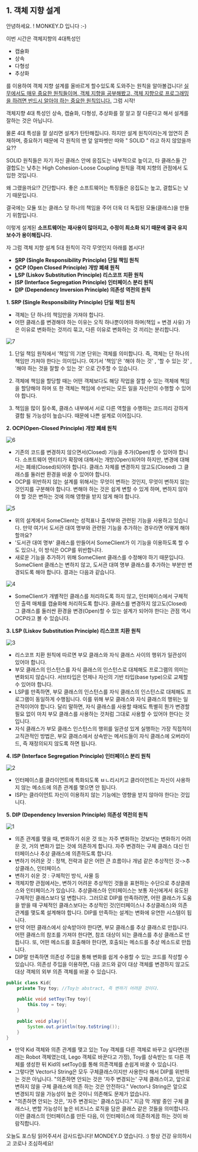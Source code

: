 ## 1. 객체 지향 설계

안녕하세요. ! MONKEY.D 입니다 :-) 

이번 시간은 객체지향의 4대특성인 

- 캡슐화
- 상속
- 다형성
- 추상화

를 이용하여 객체 지향 설계를 올바르게 할수있도록 도와주는 원칙을 알아볼겁니다! <u>실무에서도 매우 중요한 원칙들이며, 객체 지향을 공부해봤고, 객체 지향으로 프로그래밍을 하려면 반드시 알아야 하는 중요한 원칙입니다.</u>  그럼 시작! 



객체지향 4대 특성인 상속, 캡슐화, 다형성, 추상화를 잘 알고 잘 다룬다고 해서 설계를 잘하는 것은 아닙니다. 

물론 4대 특성을 잘 살리면 설계가 탄탄해집니다. 하지만 설계 원칙이라는게 엄연히 존재하며, 중요하기 때문에 각 원칙의 맨 앞 알파벳만 따와 " SOLID " 라고 하지 않았을까요??



SOLID 원칙들은 자기 자신 클래스 안에 응집도는 내부적으로 높이고, 타 클래스들 간 결합도는 낮추는 High Cohesion-Loose Coupling 원칙을 객체 지향의 관점에서 도입한 것입니다.

왜 그랬을까요!? 간단합니다. 좋은 소프트웨어는 특징들은 응집도는 높고, 결합도는 낮기 때문입니다.

결국에는 모듈 또는 클래스 당 하나의 책임을 주어 더욱 더 독립된 모듈(클래스)을 만들기 위함입니다.

이렇게 설계된 **소프트웨어는 재사용이 많아지고, 수정이 최소화 되기 때문에 결국 유지 보수가 용이해집니다.** 



자 그럼 객체 지향 설계 5대 원칙이 각각 무엇인지 아래를 봅시다!

- **<u>S</u>RP (Single Responsibility Principle) 단일 책임 원칙**
- **<u>O</u>CP (Open Closed Principle) 개방 폐쇄 원칙**
- **<u>L</u>SP (Liskov Substitution Principle) 리스코프 치환 원칙**
- **<u>I</u>SP (Interface Segregation Principle) 인터페이스 분리 원칙**
- **<u>D</u>IP (Dependency Inversion Principle) 의존성 역전의 원칙**



**1. SRP (Single Responsibility Principle) 단일 책임 원칙**

- 객체는 단 하나의 책임만을 가져야 합니다.
- 어떤 클래스를 변경해야 하는 이유는 오직 하나뿐이어야 하며(책임 = 변경 사유) 가은 이유로 변화하는 것끼리 묶고, 다른 이유로 변화하는 것 끼리는 분리합니다.

![7](https://user-images.githubusercontent.com/74045426/103232196-27a81a80-497d-11eb-8e0d-60277ff7cda4.JPG)

1. 단일 책임 원칙에서 '책임'의 기본 단위는 객체를 의미합니다. 즉, 객체는 단 하나의 책임만 가져야 한다는 의미입니다. 여기서 '책임'은 '해야 하는 것' , '할 수 있는 것' , '해야 하는 것을 잘할 수 있는 것' 으로 간주할 수 있습니다.

2. 객체에 책임을 할당할 때는 어떤 객체보다도 해당 작업을 잘할 수 있는 객체에 책임을 할당해야 하며 또 한 객체는 책임에 수반되는 모든 일을 자신만이 수행할 수 있어야 합니다.
3. 책임을 많이 질수록, 클래스 내부에서 서로 다른 역할을 수행하는 코드끼리 강하게 결합 될 가능성이 높습니다. 때문에 나쁜 설계로 이어집니다.



**2. OCP(Open-Closed Principle) 개방 폐쇄 원칙**

![6](https://user-images.githubusercontent.com/74045426/103232195-270f8400-497d-11eb-818c-41497a8ec485.JPG)

- 기존의 코드를 변경하지 않으면서(Closed) 기능을 추가(Open)할 수 있어야 합니다. 소프트웨어 엔티티가 확장에 대해서는 개방(Open)되어야 하지만, 변경에 대해서는 폐쇄(Closed)되어야 합니다. 클래스 자체를 변경하지 않고도(Closed) 그 클래스를 둘러싼 환경을 바꿀 수 있어야 합니다.
- OCP를 위반하지 않는 설계를 위해서는 무엇이 변하는 것인지, 무엇이 변하지 않는 것인지를 구분해야 합니다. 변해야 하는 것은 쉽게 변할 수 있게 하며, 변하지 않아야 할 것은 변하는 것에 의해 영향을 받지 않게 해야 합니다.

![5](https://user-images.githubusercontent.com/74045426/103232193-270f8400-497d-11eb-9672-097b7ca3a353.JPG)

- 위의 설계에서 SomeClient는 성적표나 출석부와 관련된 기능을 사용하고 있습니다. 만약 여기서 도서관 대여 명부와 관련된 기능을 추가하는 경우라면 어떻게 해야 할까요?
- '도서관 대여 명부' 클래스를 만들어서 SomeClient가 이 기능을 이용하도록 할 수도 있으나, 이 방식은 OCP를 위반합니다.
- 새로운 기능을 추가하기 위해 SomeClient 클래스를 수정해야 하기 때문입니다. SomeClient 클래스는 변하지 않고, 도서관 대여 명부 클래스를 추가하는 부분만 변경되도록 해야 합니다. 결과는 다음과 같습니다.

![4](https://user-images.githubusercontent.com/74045426/103232192-2676ed80-497d-11eb-9670-173c778588fb.JPG)

- SomeClient가 개별적인 클래스를 처리하도록 하지 않고, 인터페이스에서 구체적인 출력 매체를 캡슐화해 처리하도록 합니다. 클래스를 변경하지 않고도(Closed) 그 클래스를 둘러싼 환경을 변경(Open)할 수 있는 설계가 되어야 한다는 관점 역시 OCP라고 볼 수 있습니다.



**3. LSP (Liskov Substitution Principle) 리스코프 치환 원칙**

![3](https://user-images.githubusercontent.com/74045426/103232191-25de5700-497d-11eb-8b93-707aea93c9ec.JPG)

- 리스코프 치환 원칙에 따르면 부모 클래스와 자식 클래스 사이의 행위가 일관성이 있어야 합니다.
- 부모 클래스의 인스턴스를 자식 클래스의 인스턴스로 대체해도 프로그램의 의미는 변화되지 않습니다. 서브타입은 언제나 자신의 기반 타입(base type)으로 교체할 수 있어야 합니다.
- LSP를 만족하면, 부모 클래스의 인스턴스를 자식 클래스의 인스턴스로 대체해도 프로그램이 동일하게 수행됩니다. 이를 위해 부모 클래스와 자식 클래스의 행위는 일관적이어야 합니다. 달리 말하면, 자식 클래스를 사용할 때에도 특별히 뭔가 변경할 필요 없이 마치 부모 클래스를 사용하는 것처럼 그대로 사용할 수 있어야 한다는 것입니다.
- 자식 클래스가 부모 클래스 인스턴스의 행위를 일관성 있게 실행하는 가장 직접적이고직관적인 방법은, 부모 클래스에서 상속받는 메서드들이 자식 클래스에 오버라이드, 즉 재정의되지 않도록 하면 됩니다.



**4. ISP (Interface Segregation Principle) 인터페이스 분리 원칙**

![2](https://user-images.githubusercontent.com/74045426/103232189-25de5700-497d-11eb-9951-3f0dcaab0ca0.JPG)

- 인터페이스를 클라이언트에 특화되도록 ㅂㄴ리시키고 클라이언트는 자신이 사용하지 않는 메소드에 의존 관계를 맺으면 안 됩니다.
- ISP는 클라이언트 자신이 이용하지 않는 기능에는 영향을 받지 않아야 한다는 것입니다.



**5. DIP (Dependency Inversion Principle) 의존성 역전의 원칙**

![1](https://user-images.githubusercontent.com/74045426/103232187-24ad2a00-497d-11eb-8953-c4c24a44b2c5.JPG)

- 의존 관계를 맺을 때, 변화하기 쉬운 것 또는 자주 변화하는 것보다는 변화하기 어려운 것,  거의 변화가 없는 것에 의존하게 합니다. 자주 변경하는 구체 클래스 대신 인터페이스나 추상 클래스에 의존하도록 합니다.
- 변하기 어려운 것 : 정책, 전략과 같은 어떤 큰 흐름이나 개념 같은 추상적인 것->추상클래스, 인터페이스
- 변하기 쉬운 것 : 구체적인 방식, 사물 등
- 객체지향 관점에서는, 변하기 어려운 추상적인 것들을 표현하는 수단으로 추상클래스와 인터페이스가 있습니다. 추상클래스아 인터페이스는 보통 자신에게서 유도된 구체적인 클래스보다 덜 변합니다. 그러므로 DIP를 만족하려면, 어떤 클래스가 도움을 받을 때 구체적인 클래스보다는 추상적인 것(인터페이스나 추상클래스)와 의존 관계를 맺도록 설계해야 합니다. DIP를 만족하는 설계는 변화에 유연한 시스템이 됩니다.
- 만약 어떤 클래스에서 상속받아야 한다면, 부모 클래스를 추상 클래스로 만듭니다. 어떤 클래스의 참조를 가져야 한다면, 참조 대상이 되는 클래스를 추상 클래스로 만듭니다. 또, 어떤 메소드를 호출해야 한다면, 호출되는 메소드를 추상 메소드로 만듭니다.
- DIP랄 만족하면 의존성 주입을 통해 변화를 쉽게 수용할 수 있는 코드를 작성할 수 있습니다. 의존성 주입을 이용하면, 다음 코드와 같이 대상 객체를 변경하지 않고도 대상 객체의 외부 의존 객체를 바꿀 수 있습니다.

```java
public class Kid{
    private Toy toy; //Toy는 abstract, 즉 변하기 어려운 것이다.
    
    public void setToy(Toy toy){
        this.toy = toy;
    }
    
    public void play(){
        System.out.println(toy.toString());
    }
}
```

- 만약 Kid 객체와 의존 관계를 맺고 있는 Toy 객체를 다른 객체로 바꾸고 싶다면(원래는 Robot 객체였는데, Lego 객체로 바꾼다고 가정), Toy를 상속받는 또 다른 객체를 생성한 뒤 Kid의 setToy()를 통해 의존객체를 손쉽게 바꿀 수 있습니다.
- 그렇다면 Vector나 String은 모두 구체클래스이지만 사용한다 해서 DIP를 위반하는 것은 아닙니다. "의존하면 안되는 것은 '자주 변경되는' 구체 클래스이고, 앞으로 변하지 않을 구체 클래스에 의존 하는 것은 안전하다." Vector나 String은 앞으로 변경되지 않을 가능성이 높은 것이니 의존해도 문제가 없습니다.
- "의존하면 안되는 것은, '자주 변경되는' 클래스입니다." 지금 막 개발 중인 구체 클래스나, 변할 가능성이 높은 비즈니스 로직을 담은 클래스 같은 것들을 의미합니다. 이런 클래스의 인터페이스를 만든 다음, 이 인터페이스에 의존하게끔 하는 것이 바람직합니다.



오늘도 포스팅 읽어주셔서 감사드립니다! MONDEY.D 였습니다. :) 항상 건강 유의하시고 코로나 조심하세요!